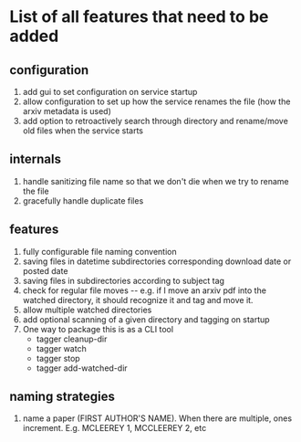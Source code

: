 # List of all features that need to be added

## configuration

1. add gui to set configuration on service startup
1. allow configuration to set up how the service renames the file (how the arxiv metadata is used)
1. add option to retroactively search through directory and rename/move old files when the service starts

## internals

1. handle sanitizing file name so that we don't die when we try to rename the file
1. gracefully handle duplicate files

## features

1. fully configurable file naming convention
1. saving files in datetime subdirectories corresponding download date or posted date 
1. saving files in subdirectories according to subject tag
1. check for regular file moves -- e.g. if I move an arxiv pdf into the watched directory, it should recognize it and tag and move it.
1. allow multiple watched directories
1. add optional scanning of a given directory and tagging on startup
1. One way to package this is as a CLI tool
    - tagger cleanup-dir
    - tagger watch
    - tagger stop
    - tagger add-watched-dir 

## naming strategies

1. name a paper (FIRST AUTHOR'S NAME). When there are multiple, ones increment. E.g. MCLEEREY 1, MCCLEEREY 2, etc